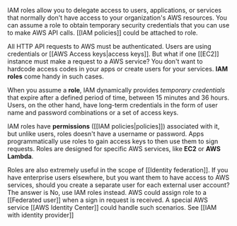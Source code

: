 IAM roles allow you to delegate access to users, applications, or services that normally don't have access to your organization's AWS resources. You can assume a role to obtain temporary security credentials that you can use to make AWS API calls. [[IAM policies]] could be attached to role.

All HTTP API requests to AWS must be authenticated. Users are using credentials or [[AWS Access keys|access keys]]. But what if one [[EC2]] instance must make a request to a AWS service? You don't want to hardcode access codes in your apps or create users for your services. **IAM roles** come handy in such cases.

When you assume a **role**, IAM dynamically provides *temporary credentials* that expire after a defined period of time, between 15 minutes and 36 hours. Users, on the other hand, have long-term credentials in the form of user name and password combinations or a set of access keys.

IAM roles have **permissions** ([[IAM policies|policies]]) associated with it, but unlike users, roles doesn't have a username or password. Apps programmatically use roles to gain access keys to then use them to sign requests. Roles are designed for specific AWS services, like **EC2** or **AWS Lambda**.

Roles are also extremely useful in the scope of [[Identity federation]]. If you have enterprise users elsewhere, but you want them to have access to AWS services, should you create a separate user for each external user account? The answer is No, use IAM roles instead. AWS could assign role to a [[Federated user]] when a sign in request is received. A special AWS service [[AWS Identity Center]] could handle such scenarios. See [[IAM with identity provider]]